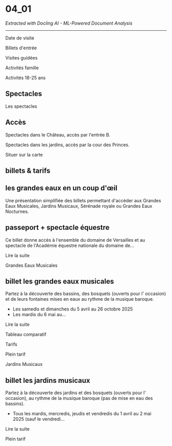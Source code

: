 # 04_01

*Extracted with Docling AI - ML-Powered Document Analysis*

---

<!-- image -->

Date de visite

Billets d'entrée

Visites guidées

Activités famille

Activités 18-25 ans

## Spectacles

<!-- image -->

Les spectacles

<!-- image -->

## Accès

Spectacles dans le Château, accès par l'entrée B.

Spectacles dans les jardins, accès par la cour des Princes.

Situer sur la carte

## billets &amp; tarifs

## les grandes eaux en un coup d'œil

Une présentation simplifiée des billets permettant d'accéder aux Grandes Eaux Musicales, Jardins Musicaux, Sérénade royale ou Grandes Eaux Nocturnes.

<!-- image -->

<!-- image -->

## passeport + spectacle équestre

Ce billet donne accès à l'ensemble du domaine de Versailles et au spectacle de l'Académie équestre nationale du domaine de...

Lire la suite

Grandes Eaux Musicales

## billet les grandes eaux musicales

Partez à la découverte des bassins, des bosquets (ouverts pour l' occasion) et de leurs fontaines mises en eaux au rythme de la musique baroque.

- Les samedis et dimanches du 5 avril au 26 octobre 2025
- Les mardis du 6 mai au...

Lire la suite

Tableau comparatif

Tarifs

<!-- image -->

<!-- image -->

Plein tarif

<!-- image -->

<!-- image -->

Jardins Musicaux

<!-- image -->

## billet les jardins musicaux

Partez à la découverte des jardins et des bosquets (ouverts pour l' occasion), au rythme de la musique baroque (pas de mise en eau des bassins).

- Tous les mardis, mercredis, jeudis et vendredis du 1 avril au 2 mai 2025 (sauf le vendredi...

Lire la suite

Plein tarif

<!-- image -->